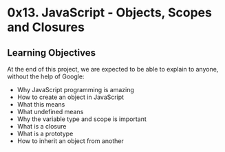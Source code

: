 # 0x13. JavaScript - Objects, Scopes and Closures

## Learning Objectives
At the end of this project, we are expected to be able to explain to anyone, without the help of Google:

- Why JavaScript programming is amazing
- How to create an object in JavaScript
- What this means
- What undefined means
- Why the variable type and scope is important
- What is a closure
- What is a prototype
- How to inherit an object from another
